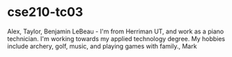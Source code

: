 # cse210-tc03

Alex,
Taylor,
Benjamin LeBeau - I'm from Herriman UT, and work as a piano technician. I'm working towards my applied technology degree. My hobbies include archery, golf, music, and playing games with family.,
Mark
